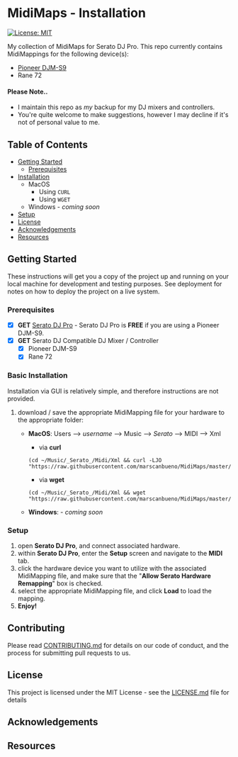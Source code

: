 # MidiMaps - Installation<a name="HOME"></a>

[![License: MIT](https://img.shields.io/badge/License-MIT-yellow.svg)](https://opensource.org/licenses/MIT)

My collection of MidiMaps for Serato DJ Pro.  This repo currently contains MidiMappings for the following device(s):
* [Pioneer DJM-S9](PioneerDJM-S9.md)
* Rane 72

#### Please Note..

* I maintain this repo as *my* backup for my DJ mixers and controllers.
* You're quite welcome to make suggestions, however I may decline if it's not of personal value to me.

## Table of Contents
* [Getting Started](#gettingstarted)
    * [Prerequisites](#prerequisites)
* [Installation](#installation)
    * MacOS
        * Using ```CURL```
        * Using ```WGET```
    * Windows - *coming soon*
* [Setup](#setup)
* [License](#license)
* [Acknowledgements](#acknowledgements)
* [Resources](#resources)

## Getting Started<a name="gettingstarted"></a>

These instructions will get you a copy of the project up and running on your local machine for development and testing purposes. See deployment for notes on how to deploy the project on a live system.

### Prerequisites<a name="prerequisites"></a>

- [x] **GET** [Serato DJ Pro](https://serato.com/dj/pro) - Serato DJ Pro is **FREE** if you are using a Pioneer DJM-S9.
- [x] **GET** Serato DJ Compatible DJ Mixer / Controller
    - [x] Pioneer DJM-S9
    - [x] Rane 72

### Basic Installation<a name="installation"></a>

Installation via GUI is relatively simple, and therefore instructions are not provided.

1. download / save the appropriate MidiMapping file for your hardware to the appropriate folder:
      - **MacOS**: Users --> _username_ --> Music --> _Serato_ --> MIDI --> Xml
        
        - via **curl**
        
        ```
        (cd ~/Music/_Serato_/Midi/Xml && curl -LJO "https://raw.githubusercontent.com/marscanbueno/MidiMaps/master/marS_PioneerDJMS9v169.xml")
        ```
        
        - via **wget**
        
        ```
        (cd ~/Music/_Serato_/Midi/Xml && wget "https://raw.githubusercontent.com/marscanbueno/MidiMaps/master/marS_PioneerDJMS9v169.xml")
        ```
        
      - **Windows**: - *coming soon*

### Setup<a name="setup"></a>

1. open **Serato DJ Pro**, and connect associated hardware.
2. within **Serato DJ Pro**, enter the **Setup** screen and navigate to the **MIDI** tab.
3. click the hardware device you want to utilize with the associated MidiMapping file, and make sure that the "**Allow Serato Hardware Remapping**" box is checked.
4. select the appropriate MidiMapping file, and click **Load** to load the mapping.
5. **Enjoy!**

## Contributing<a name="contributing"></a>

Please read [CONTRIBUTING.md](https://gist.github.com/PurpleBooth/b24679402957c63ec426) for details on our code of conduct, and the process for submitting pull requests to us.


## License<a name="license"></a>

This project is licensed under the MIT License - see the [LICENSE.md](LICENSE.md) file for details

## Acknowledgements<a name="acknowledgements"></a>
## Resources<a name="resources"></a>

